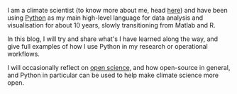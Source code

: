 <!--
.. title: About this blog
.. slug: about-this-blog
.. date: 2015-08-03 13:25:27 UTC+12:00
.. tags: about, open science, open source
.. category:
.. link:
.. description:
.. type: text
-->

I am a climate scientist (to know more about me, head [here](http://nicolasfauchereau.github.io/climatecode/stories/about-me/)) and have been using
[Python](http://www.python.org) as my main high-level language for data analysis
and visualisation for about 10 years, slowly transitioning from Matlab and R.

In this blog, I will try and share what's I have learned along the way, and give
full examples of how I use Python in my research or operational workflows.

I will occasionally reflect on [open science](http://openscience.com), and how open-source in general,
and Python in particular can be used to help make climate science more open.
